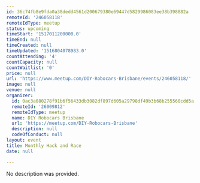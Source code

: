 ```yaml
---
id: 36c74fb8e9fda0a38dedd4561d200679380e69447d5829986083ee38b398882a
remoteId: '246058118'
remoteIdType: meetup
status: upcoming
timeStart: '1517011200000.0'
timeEnd: null
timeCreated: null
timeUpdated: '1516804078983.0'
countAttending: '4'
countCapacity: null
countWaitlist: '0'
price: null
url: 'https://www.meetup.com/DIY-Robocars-Brisbane/events/246058118/'
image: null
venue: null
organizer:
  id: 0ac3a080278f91b6f56433db3082df897d605a29798df49b3b68b255560cdd5a
  remoteId: '26009812'
  remoteIdType: meetup
  name: DIY Robocars Brisbane
  url: 'https://meetup.com/DIY-Robocars-Brisbane'
  description: null
  codeOfConduct: null
layout: event
title: Monthly Hack and Race
date: null

---
```

No description was provided.
